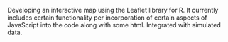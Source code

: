 Developing an interactive map using the Leaflet library for R. It currently includes certain functionality per incorporation of certain aspects of JavaScript into the code along with some html. Integrated with simulated data.